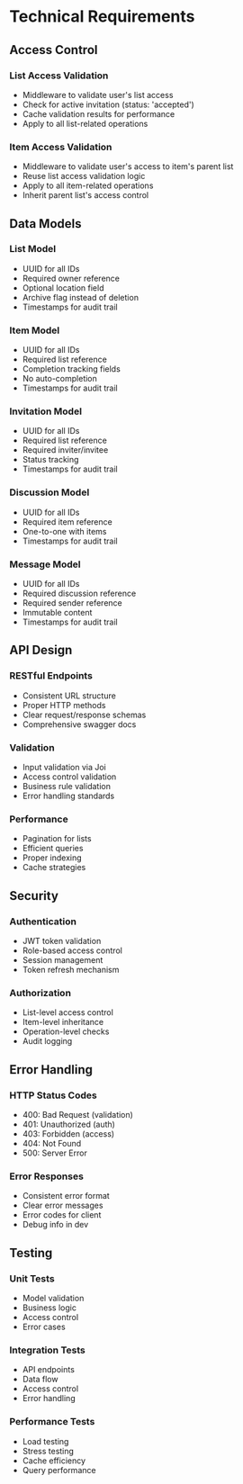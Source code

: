 # Technical Requirements

## Access Control

### List Access Validation
- Middleware to validate user's list access
- Check for active invitation (status: 'accepted')
- Cache validation results for performance
- Apply to all list-related operations

### Item Access Validation
- Middleware to validate user's access to item's parent list
- Reuse list access validation logic
- Apply to all item-related operations
- Inherit parent list's access control

## Data Models

### List Model
- UUID for all IDs
- Required owner reference
- Optional location field
- Archive flag instead of deletion
- Timestamps for audit trail

### Item Model
- UUID for all IDs
- Required list reference
- Completion tracking fields
- No auto-completion
- Timestamps for audit trail

### Invitation Model
- UUID for all IDs
- Required list reference
- Required inviter/invitee
- Status tracking
- Timestamps for audit trail

### Discussion Model
- UUID for all IDs
- Required item reference
- One-to-one with items
- Timestamps for audit trail

### Message Model
- UUID for all IDs
- Required discussion reference
- Required sender reference
- Immutable content
- Timestamps for audit trail

## API Design

### RESTful Endpoints
- Consistent URL structure
- Proper HTTP methods
- Clear request/response schemas
- Comprehensive swagger docs

### Validation
- Input validation via Joi
- Access control validation
- Business rule validation
- Error handling standards

### Performance
- Pagination for lists
- Efficient queries
- Proper indexing
- Cache strategies

## Security

### Authentication
- JWT token validation
- Role-based access control
- Session management
- Token refresh mechanism

### Authorization
- List-level access control
- Item-level inheritance
- Operation-level checks
- Audit logging

## Error Handling

### HTTP Status Codes
- 400: Bad Request (validation)
- 401: Unauthorized (auth)
- 403: Forbidden (access)
- 404: Not Found
- 500: Server Error

### Error Responses
- Consistent error format
- Clear error messages
- Error codes for client
- Debug info in dev

## Testing

### Unit Tests
- Model validation
- Business logic
- Access control
- Error cases

### Integration Tests
- API endpoints
- Data flow
- Access control
- Error handling

### Performance Tests
- Load testing
- Stress testing
- Cache efficiency
- Query performance 